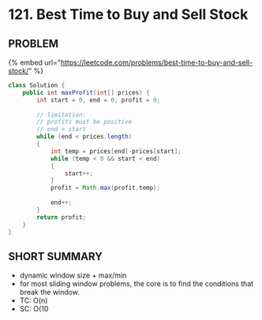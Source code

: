 # 121. Best Time to Buy and Sell Stock

## PROBLEM

{% embed url="https://leetcode.com/problems/best-time-to-buy-and-sell-stock/" %}

```java
class Solution {
    public int maxProfit(int[] prices) {
        int start = 0, end = 0, profit = 0;
 
        // limitation:
        // profits must be positive
        // end > start 
        while (end < prices.length)
        {
            int temp = prices[end]-prices[start];
            while (temp < 0 && start < end)
            {
                start++;
            }
            profit = Math.max(profit,temp);
            
            end++;
        }
        return profit;
    }
}
```

## SHORT SUMMARY

* dynamic window size + max/min
* for most sliding window problems, the core is to find the conditions that break the window.
* TC: O(n)
* SC: O(10
